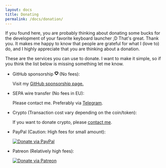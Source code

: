 ```yaml
---
layout: docs
title: Donating
permalink: /docs/donation/
---
```


If you found here, you are probably thinking about donating some bucks for the development of your favorite keyboard launcher ;D That's great. Thank you. It makes me happy to know that people are grateful for what I (love to) do, and I highly appreciate that you are thinking about a donation.

These are the services you can use to donate. I want to make it simple, so if you think the list below is missing something let me know.

* GitHub sponsorship <svg style="color: #ea4aaa!important;" viewBox="0 0 12 16" version="1.1" width="12" height="16" aria-hidden="true"><path fill-rule="evenodd" d="M1.192 3.924C1.909 3.294 2.835 3 3.727 3 4.73 3 5.513 3.485 6 3.894 6.488 3.485 7.271 3 8.273 3c.892 0 1.818.293 2.535.924C11.545 4.572 12 5.525 12 6.7c0 .962-.435 1.891-.944 2.67-.522.8-1.2 1.558-1.852 2.203a24.563 24.563 0 01-1.793 1.6c-.451.365-1.39 1.045-1.39 1.045s-1.277-.921-1.431-1.046a24.57 24.57 0 01-1.793-1.599c-.652-.645-1.33-1.404-1.853-2.202C.434 8.59 0 7.662 0 6.7c0-1.175.455-2.128 1.192-2.776zm4.96 7.694l-.151.122a22.6 22.6 0 01-1.797-1.588c-.599-.593-1.17-1.24-1.586-1.876C2.19 7.621 2 7.088 2 6.7c0-.625.226-1.022.513-1.274.305-.27.743-.426 1.214-.426.344 0 .686.172.993.43.191.161.332.314.455.448.255.278.432.472.826.472a.868.868 0 00.497-.14c.146-.096.264-.232.394-.38.112-.13.234-.27.39-.4.306-.258.647-.43.99-.43.472 0 .91.157 1.215.426.287.252.513.649.513 1.274 0 .388-.19.922-.618 1.576-.416.636-.987 1.283-1.585 1.876-.595.589-1.193 1.1-1.645 1.466z"></path></svg> (No fees):

  Visit my [GitHub sponsorship page.](https://github.com/sponsors/ManuelSchneid3r)

* SEPA wire transfer (No fees in EU):

  Please contact me. Preferably via [Telegram](https://t.me/manuelschneider).

* Crypto (Transaction cost vary depending on the coin/token):

  If you want to donate crypto, please [contact me](https://t.me/manuelschneider).

* PayPal (Caution: High fees for small amount):

  [![Donate via PayPal](https://www.paypalobjects.com/en_US/i/btn/btn_donate_SM.gif)](https://www.paypal.com/cgi-bin/webscr?cmd=_s-xclick&hosted_button_id=W74BQPKPGNSNC)

* Patreon (Relatively high fees):  

  [![Donate via Patreon](/img/patreon.png)](https://www.patreon.com/bePatron?u=4631163)

